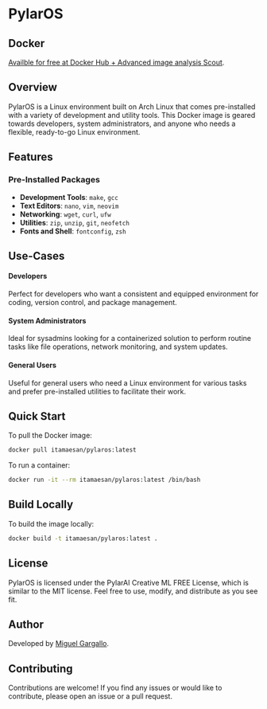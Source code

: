 # PylarOS

## Docker

[Availble for free at Docker Hub + Advanced image analysis Scout](https://hub.docker.com/r/itamaesan/pylaros).

## Overview

PylarOS is a Linux environment built on Arch Linux that comes pre-installed with a variety of development and utility tools. This Docker image is geared towards developers, system administrators, and anyone who needs a flexible, ready-to-go Linux environment.

## Features

### Pre-Installed Packages
- **Development Tools**: `make`, `gcc`
- **Text Editors**: `nano`, `vim`, `neovim`
- **Networking**: `wget`, `curl`, `ufw`
- **Utilities**: `zip`, `unzip`, `git`, `neofetch`
- **Fonts and Shell**: `fontconfig`, `zsh`

## Use-Cases

#### Developers
Perfect for developers who want a consistent and equipped environment for coding, version control, and package management.

#### System Administrators
Ideal for sysadmins looking for a containerized solution to perform routine tasks like file operations, network monitoring, and system updates.

#### General Users
Useful for general users who need a Linux environment for various tasks and prefer pre-installed utilities to facilitate their work.

## Quick Start

To pull the Docker image:

```bash
docker pull itamaesan/pylaros:latest
```

To run a container:

```bash
docker run -it --rm itamaesan/pylaros:latest /bin/bash
```

## Build Locally

To build the image locally:

```bash
docker build -t itamaesan/pylaros:latest .
```

## License

PylarOS is licensed under the PylarAI Creative ML FREE License, which is similar to the MIT license. Feel free to use, modify, and distribute as you see fit.

## Author

Developed by [Miguel Gargallo](https://github.com/itamaesan).

## Contributing

Contributions are welcome! If you find any issues or would like to contribute, please open an issue or a pull request.

